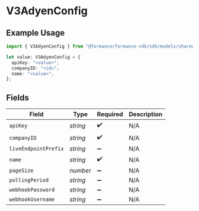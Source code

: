 # V3AdyenConfig

## Example Usage

```typescript
import { V3AdyenConfig } from "@formance/formance-sdk/sdk/models/shared";

let value: V3AdyenConfig = {
  apiKey: "<value>",
  companyID: "<id>",
  name: "<value>",
};
```

## Fields

| Field                | Type                 | Required             | Description          |
| -------------------- | -------------------- | -------------------- | -------------------- |
| `apiKey`             | *string*             | :heavy_check_mark:   | N/A                  |
| `companyID`          | *string*             | :heavy_check_mark:   | N/A                  |
| `liveEndpointPrefix` | *string*             | :heavy_minus_sign:   | N/A                  |
| `name`               | *string*             | :heavy_check_mark:   | N/A                  |
| `pageSize`           | *number*             | :heavy_minus_sign:   | N/A                  |
| `pollingPeriod`      | *string*             | :heavy_minus_sign:   | N/A                  |
| `webhookPassword`    | *string*             | :heavy_minus_sign:   | N/A                  |
| `webhookUsername`    | *string*             | :heavy_minus_sign:   | N/A                  |